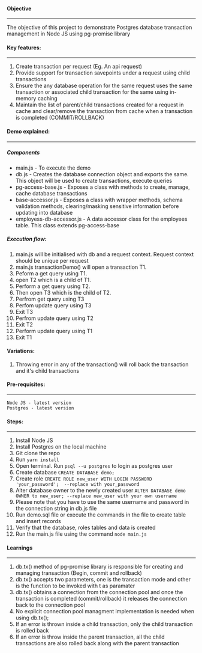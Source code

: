 #### Objective

---

The objective of this project to demonstrate Postgres database transaction management in Node JS using pg-promise library

#### Key features:

---

1. Create transaction per request (Eg. An api request)
2. Provide support for transaction savepoints under a request using child transactions
3. Ensure the any database operation for the same request uses the same transaction or associated child transaction for the same using in-memory caching
4. Maintain the list of parent/child transactions created for a request in cache and clear/remove the transaction from cache when a transaction is completed (COMMIT/ROLLBACK)

#### Demo explained:

---

##### Components

- main.js - To execute the demo
- db.js - Creates the database connection object and exports the same. This object will be used to create transactions, execute queries
- pg-access-base.js - Exposes a class with methods to create, manage, cache database transactions
- base-accessor.js - Exposes a class with wrapper methods, schema validation methods, clearing/masking sensitive information before updating into database
- employess-db-accessor.js - A data accessor class for the employees table. This class extends pg-access-base

##### Execution flow:

1. main.js will be initialised with db and a request context. Request context should be unique per request
2. main.js transactionDemo() will open a transaction T1.
3. Peform a get query using T1.
4. open T2 which is a child of T1.
5. Perform a get query using T2.
6. Then open T3 which is the child of T2.
7. Perfrom get query using T3
8. Perfom update query using T3
9. Exit T3
10. Perfrom update query using T2
11. Exit T2
12. Perform update query using T1
13. Exit T1

#### Variations:

1. Throwing error in any of the transaction() will roll back the transaction and it's child transactions

#### Pre-requisites:

---

    Node JS - latest version
    Postgres - latest version

#### Steps:

---

1. Install Node JS
2. Install Postgres on the local machine
3. Git clone the repo
4. Run `yarn install`
5. Open terminal. Run `psql --u postgres` to login as postgres user
6. Create database `CREATE DATABASE demo;`
7. Create role `CREATE ROLE new_user WITH LOGIN PASSWORD 'your_password';  --replace with your_password`
8. Alter database owner to the newly created user `ALTER DATABASE demo OWNER to new_user; --replace new_user with your own username`
9. Please note that you have to use the same username and password in the connection string in db.js file
10. Run demo.sql file or execute the commands in the file to create table and insert records
11. Verify that the database, roles tables and data is created
12. Run the main.js file using the command `node main.js`

#### Learnings

---

1. db.tx() method of pg-promise library is responsible for creating and managing transaction (Begin, commit and rollback)
2. db.tx() accepts two parameters, one is the transaction mode and other is the function to be invoked with t as paramater
3. db.tx() obtains a connection from the connection pool and once the transaction is completed (commit/rollback) it releases the connection back to the connection pool
4. No explicit connection pool managment implementation is needed when using db.tx();
5. If an error is thrown inside a child transaction, only the child transaction is rolled back
6. If an error is throw inside the parent transaction, all the child transactions are also rolled back along with the parent transaction
